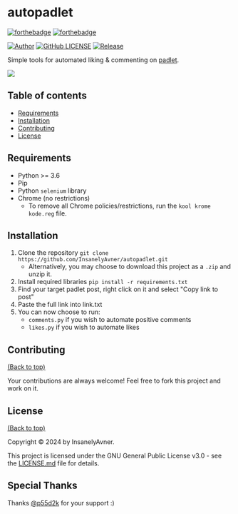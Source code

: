 # autopadlet

[![forthebadge](http://forthebadge.com/images/badges/made-with-python.svg)](http://forthebadge.com)
[![forthebadge](http://forthebadge.com/images/badges/built-with-love.svg)](http://forthebadge.com)

[![Author](https://img.shields.io/badge/author-InsanelyAvner-lightgrey.svg?style=flat&color=%23673ab7)](https://github.com/InsanelyAvner)
[![GitHub LICENSE](https://img.shields.io/badge/License-GPLv3-blue.svg)](https://github.com/InsanelyAvner/autopadlet/LISENCE)
[![Release](https://img.shields.io/github/v/release/InsanelyAvner/autopadlet?style=flat&color=%23009688)](https://github.com/InsanelyAvner/autopadlet/releases)

Simple tools for automated liking & commenting on [padlet](https://padlet.com/).

![](https://miro.medium.com/v2/resize:fit:1200/1*MIZ5pbtIwsdCVnhAYu13Hg.jpeg)

## Table of contents

- [Requirements](#requirements)
- [Installation](#installation)
- [Contributing](#contributing)
- [License](#license)

## Requirements

* Python >= 3.6
* Pip
* Python `selenium` library
* Chrome (no restrictions)
    * To remove all Chrome policies/restrictions, run the `kool krome kode.reg` file.

## Installation
1. Clone the repository `git clone https://github.com/InsanelyAvner/autopadlet.git`
    * Alternatively, you may choose to download this project as a `.zip` and unzip it.
2. Install required libraries `pip install -r requirements.txt`
3. Find your target padlet post, right click on it and select "Copy link to post"
4. Paste the full link into link.txt
5. You can now choose to run:
    * `comments.py` if you wish to automate positive comments
    * `likes.py` if you wish to automate likes


## Contributing

[(Back to top)](#table-of-contents)

Your contributions are always welcome! Feel free to fork this project and work on it.

## License

[(Back to top)](#table-of-contents)

Copyright © 2024 by InsanelyAvner.

This project is licensed under the GNU General Public License v3.0 - see the [LICENSE.md](LICENSE.md) file for details.

## Special Thanks
Thanks [@p55d2k](https://github.com/p55d2k) for your support :)
